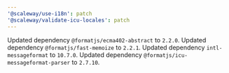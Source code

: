 ```yaml
---
'@scaleway/use-i18n': patch
'@scaleway/validate-icu-locales': patch
---
```


Updated dependency `@formatjs/ecma402-abstract` to `2.2.0`.
Updated dependency `@formatjs/fast-memoize` to `2.2.1`.
Updated dependency `intl-messageformat` to `10.7.0`.
Updated dependency `@formatjs/icu-messageformat-parser` to `2.7.10`.
